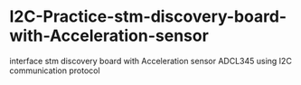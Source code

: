 # I2C-Practice-stm-discovery-board-with-Acceleration-sensor
interface stm discovery board with Acceleration sensor ADCL345 using  I2C communication protocol
